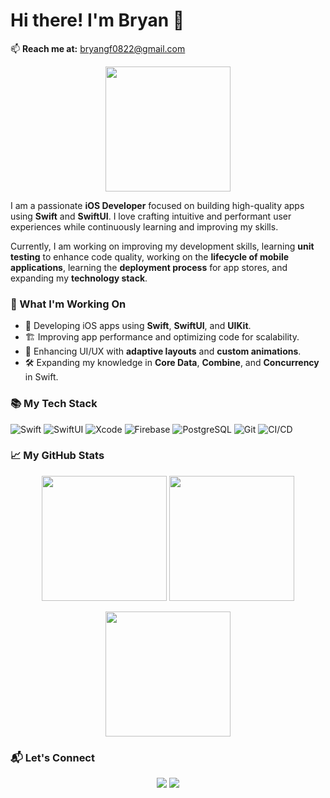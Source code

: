 # Hi there! I'm Bryan 👋

📫 **Reach me at:** bryangf0822@gmail.com

<p align="center">
  <img src="https://github.com/thompsonemerson/thompsonemerson/raw/master/cover-thompson.png" height="200"/>
</p>

I am a passionate **iOS Developer** focused on building high-quality apps using **Swift** and **SwiftUI**. I love crafting intuitive and performant user experiences while continuously learning and improving my skills. 

Currently, I am working on improving my development skills, learning **unit testing** to enhance code quality, working on the **lifecycle of mobile applications**, learning the **deployment process** for app stores, and expanding my **technology stack**.

### 🚀 What I'm Working On
- 📱 Developing iOS apps using **Swift**, **SwiftUI**, and **UIKit**.
- 🏗 Improving app performance and optimizing code for scalability.
- 🎨 Enhancing UI/UX with **adaptive layouts** and **custom animations**.
- 🛠 Expanding my knowledge in **Core Data**, **Combine**, and **Concurrency** in Swift.

### 📚 My Tech Stack

![Swift](https://img.shields.io/badge/Swift-%23FA7343.svg?style=for-the-badge&logo=swift&logoColor=white)
![SwiftUI](https://img.shields.io/badge/SwiftUI-%23000000.svg?style=for-the-badge&logo=swift&logoColor=white)
![Xcode](https://img.shields.io/badge/Xcode-%23007ACC.svg?style=for-the-badge&logo=xcode&logoColor=white)
![Firebase](https://img.shields.io/badge/Firebase-%23039BE5.svg?style=for-the-badge&logo=firebase)
![PostgreSQL](https://img.shields.io/badge/PostgreSQL-%23316192.svg?style=for-the-badge&logo=postgresql&logoColor=white)
![Git](https://img.shields.io/badge/Git-%23F05033.svg?style=for-the-badge&logo=git&logoColor=white)
![CI/CD](https://img.shields.io/badge/CI%2FCD-%23000000.svg?style=for-the-badge&logo=github-actions&logoColor=white)

### 📈 My GitHub Stats

<p align="center">
  <img src="https://github-readme-stats.vercel.app/api?username=BryanGF0822&show_icons=true&theme=dark&hide_border=true&include_all_commits=false&count_private=true" height="200" />
  <img src="https://github-readme-streak-stats.herokuapp.com/?user=BryanGF0822&theme=dark&hide_border=true" height="200" />
</p>
<p align="center">
  <img src="https://github-readme-stats.vercel.app/api/top-langs/?username=BryanGF0822&theme=dark&hide_border=true&include_all_commits=false&count_private=true&layout=compact" height="200" />
</p>

### 📬 Let's Connect

<p align="center">
<a href="https://www.instagram.com/bryan_gf22/"><img src="https://img.shields.io/badge/-@bryan_gf22__-E4405F?style=flat&logo=Instagram&logoColor=white"/></a>
<a href="www.linkedin.com/in/bryan-guapacha"><img src="https://img.shields.io/badge/-LinkedIn-0077B5?style=flat&logo=linkedin&logoColor=white"/></a>
</p>
